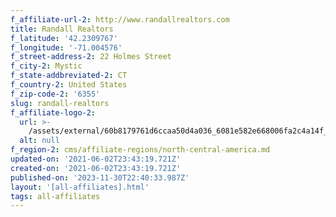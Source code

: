 ```yaml
---
f_affiliate-url-2: http://www.randallrealtors.com
title: Randall Realtors
f_latitude: '42.2309767'
f_longitude: '-71.004576'
f_street-address-2: 22 Holmes Street­
f_city-2: Mystic­
f_state-addbreviated-2: CT­
f_country-2: United States
f_zip-code-2: '6355'
slug: randall-realtors
f_affiliate-logo-2:
  url: >-
    /assets/external/60b8179761d6ccaa50d4a036_6081e582e668006fa2c4a14f_60785a59403c7049a1e486b1_randall_realtors_christies_logo_gold_k__2_.png
  alt: null
f_region-2: cms/affiliate-regions/north-central-america.md
updated-on: '2021-06-02T23:43:19.721Z'
created-on: '2021-06-02T23:43:19.721Z'
published-on: '2023-11-30T22:40:33.987Z'
layout: '[all-affiliates].html'
tags: all-affiliates
---
```



